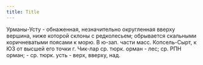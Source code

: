 ```yaml
---
title: Title
---
```


Урманы-Усту - обнаженная, незначительно округленная вверху вершина, ниже которой
склоны с редколесьем; обрывается скальными коричневатыми поясами к морю. В
ю-зап. части масс. Копсель-Сырт, к ЮЗ от высшей его точки г. Чик-лар ср. тюрк.
орман - лес; ср. РПН орман; - ср. тюрк. усть - верх, вверху, над.
